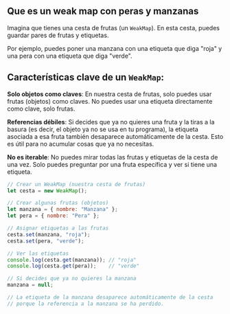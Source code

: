 ## Que es un weak map con peras y manzanas
Imagina que tienes una cesta de frutas (un `WeakMap`). En esta cesta, puedes guardar pares de frutas y etiquetas. 

Por ejemplo, puedes poner una manzana con una etiqueta que diga "roja" y una pera con una etiqueta que diga "verde".

## Características clave de un `WeakMap`:

**Solo objetos como claves**: En nuestra cesta de frutas, solo puedes usar frutas (objetos) como claves. No puedes usar una etiqueta directamente como clave, solo frutas.

**Referencias débiles**: Si decides que ya no quieres una fruta y la tiras a la basura (es decir, el objeto ya no se usa en tu programa), la etiqueta asociada a esa fruta también desaparece automáticamente de la cesta. Esto es útil para no acumular cosas que ya no necesitas.

**No es iterable**: No puedes mirar todas las frutas y etiquetas de la cesta de una vez. Solo puedes preguntar por una fruta específica y ver si tiene una etiqueta.

```js
// Crear un WeakMap (nuestra cesta de frutas)
let cesta = new WeakMap();

// Crear algunas frutas (objetos)
let manzana = { nombre: "Manzana" };
let pera = { nombre: "Pera" };

// Asignar etiquetas a las frutas
cesta.set(manzana, "roja");
cesta.set(pera, "verde");

// Ver las etiquetas
console.log(cesta.get(manzana)); // "roja"
console.log(cesta.get(pera));    // "verde"

// Si decides que ya no quieres la manzana
manzana = null;

// La etiqueta de la manzana desaparece automáticamente de la cesta
// porque la referencia a la manzana se ha perdido.
```


